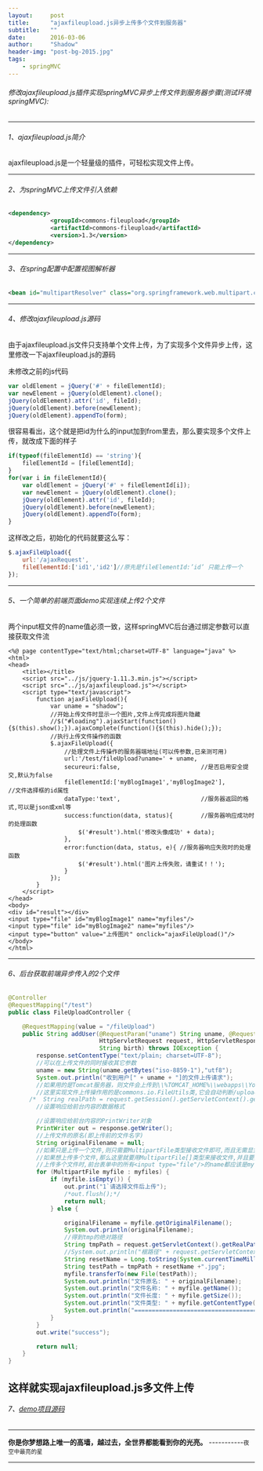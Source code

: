 ```yaml
---
layout:     post
title:      "ajaxfileupload.js异步上传多个文件到服务器"
subtitle:   ""
date:       2016-03-06
author:     "Shadow"
header-img: "post-bg-2015.jpg"
tags:
    - springMVC
---
```


###### 修改ajaxfileupload.js插件实现springMVC异步上传文件到服务器步骤(测试环境springMVC):

-----

###### 1、ajaxfileupload.js简介
ajaxfileupload.js是一个轻量级的插件，可轻松实现文件上传。

------

###### 2、为springMVC上传文件引入依赖
```xml
<dependency>
            <groupId>commons-fileupload</groupId>
            <artifactId>commons-fileupload</artifactId>
            <version>1.3</version>
</dependency>
```

------

###### 3、在spring配置中配置视图解析器
```xml
<bean id="multipartResolver" class="org.springframework.web.multipart.commons.CommonsMultipartResolver"/>
```
------------

###### 4、修改ajaxfileupload.js源码
由于ajaxfileupload.js文件只支持单个文件上传，为了实现多个文件异步上传，这里修改一下ajaxfileupload.js的源码

未修改之前的js代码

```javascript
var oldElement = jQuery('#' + fileElementId);
var newElement = jQuery(oldElement).clone();
jQuery(oldElement).attr('id', fileId);
jQuery(oldElement).before(newElement);
jQuery(oldElement).appendTo(form);
```
很容易看出，这个就是把id为什么的input加到from里去，那么要实现多个文件上传，就改成下面的样子

```javascript
if(typeof(fileElementId) == 'string'){
    fileElementId = [fileElementId];
}
for(var i in fileElementId){
    var oldElement = jQuery('#' + fileElementId[i]);
    var newElement = jQuery(oldElement).clone();
    jQuery(oldElement).attr('id', fileId);
    jQuery(oldElement).before(newElement);
    jQuery(oldElement).appendTo(form);
}
```
这样改之后，初始化的代码就要这么写：

```javascript
$.ajaxFileUpload({
    url:'/ajaxRequest',
    fileElementId:['id1','id2']//原先是fileElementId:’id’ 只能上传一个
});
```
---------------

###### 5、一个简单的前端页面demo实现连续上传2个文件
两个input框文件的name值必须一致，这样springMVC后台通过绑定参数可以直接获取文件流

```
<%@ page contentType="text/html;charset=UTF-8" language="java" %>
<html>
<head>
    <title></title>
    <script src="../js/jquery-1.11.3.min.js"></script>
    <script src="../js/ajaxfileupload.js"></script>
    <script type="text/javascript">
        function ajaxFileUpload(){
            var uname = "shadow";
            //开始上传文件时显示一个图片,文件上传完成将图片隐藏
            //$("#loading").ajaxStart(function(){$(this).show();}).ajaxComplete(function(){$(this).hide();});
            //执行上传文件操作的函数
            $.ajaxFileUpload({
                //处理文件上传操作的服务器端地址(可以传参数,已亲测可用)
                url:'/test/fileUpload?uname=' + uname,
                secureuri:false,                       //是否启用安全提交,默认为false
                fileElementId:['myBlogImage1','myBlogImage2'],           //文件选择框的id属性
                dataType:'text',                       //服务器返回的格式,可以是json或xml等
                success:function(data, status){        //服务器响应成功时的处理函数
                    $('#result').html('修改头像成功' + data);
                },
                error:function(data, status, e){ //服务器响应失败时的处理函数
                    $('#result').html('图片上传失败，请重试！！');
                }
            });
        }
    </script>
</head>
<body>
<div id="result"></div>
<input type="file" id="myBlogImage1" name="myfiles"/>
<input type="file" id="myBlogImage2" name="myfiles"/>
<input type="button" value="上传图片" onclick="ajaxFileUpload()"/>
</body>
</html>
```
-----------

###### 6、后台获取前端异步传入的2个文件

```java
@Controller
@RequestMapping("/test")
public class FileUploadController {

    @RequestMapping(value = "/fileUpload")
    public String addUser(@RequestParam("uname") String uname, @RequestParam MultipartFile[] myfiles,
                          HttpServletRequest request, HttpServletResponse response,
                          String birth) throws IOException {
        response.setContentType("text/plain; charset=UTF-8");
        //可以在上传文件的同时接收其它参数
        uname = new String(uname.getBytes("iso-8859-1"),"utf8");
        System.out.println("收到用户[" + uname + "]的文件上传请求");
        //如果用的是Tomcat服务器，则文件会上传到\\%TOMCAT_HOME%\\webapps\\YourWebProject\\upload\\文件夹中
        //这里实现文件上传操作用的是commons.io.FileUtils类,它会自动判断/upload是否存在,不存在会自动创建
      /*  String realPath = request.getSession().getServletContext().getRealPath("/upload");*/
        //设置响应给前台内容的数据格式

        //设置响应给前台内容的PrintWriter对象
        PrintWriter out = response.getWriter();
        //上传文件的原名(即上传前的文件名字)
        String originalFilename = null;
        //如果只是上传一个文件,则只需要MultipartFile类型接收文件即可,而且无需显式指定@RequestParam注解
        //如果想上传多个文件,那么这里就要用MultipartFile[]类型来接收文件,并且要指定@RequestParam注解
        //上传多个文件时,前台表单中的所有<input type="file"/>的name都应该是myfiles,否则参数里的myfiles无法获取到所有上传的文件
        for (MultipartFile myfile : myfiles) {
            if (myfile.isEmpty()) {
                out.print("1`请选择文件后上传");
                /*out.flush();*/
                return null;
            } else {

                originalFilename = myfile.getOriginalFilename();
                System.out.println(originalFilename);
                //得到tmp的绝对路径
                String tmpPath = request.getServletContext().getRealPath("views") + "\\";
                //System.out.println("根路径" + request.getServletContext().getRealPath("tmp") );
                String resetName = Long.toString(System.currentTimeMillis());
                String testPath = tmpPath + resetName +".jpg";
                myfile.transferTo(new File(testPath));
                System.out.println("文件原名: " + originalFilename);
                System.out.println("文件名称: " + myfile.getName());
                System.out.println("文件长度: " + myfile.getSize());
                System.out.println("文件类型: " + myfile.getContentType());
                System.out.println("========================================");
            }
        }
        out.write("success");

        return null;
    }
}

```
这样就实现ajaxfileupload.js多文件上传
------------

###### 7、[demo项目源码](http://git.oschina.net/zhangjiadong/Ajaxfileupload)

---------
**你是你梦想路上唯一的高墙，越过去，全世界都能看到你的光亮。**
-----------<small>夜空中最亮的星</small>

------------